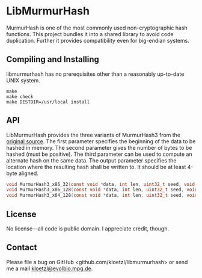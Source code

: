 # LibMurmurHash

MurmurHash is one of the most commonly used non-cryptographic hash functions. This project bundles it into a shared library to avoid code duplication. Further it provides compatibility even for big-endian systems.

## Compiling and Installing

libmurmurhash has no prerequisites other than a reasonably up-to-date UNIX system.

    make
    make check
    make DESTDIR=/usr/local install

## API

LibMurmurHash provides the three variants of MurmurHash3 from the [original source](https://github.com/aappleby/smhasher). The first parameter specifies the beginning of the data to be hashed in memory. The second parameter gives the number of bytes to be hashed (must be positive). The third parameter can be used to compute an alternate hash on the same data. The output parameter specifies the location where the resulting hash shall be written to. It should be at least 4-byte aligned.

```C
void MurmurHash3_x86_32(const void *data, int len, uint32_t seed, void *out);
void MurmurHash3_x86_128(const void *data, int len, uint32_t seed, void *out);
void MurmurHash3_x64_128(const void *data, int len, uint32_t seed, void *out);
```

## License

No license—all code is public domain. I appreciate credit, though.

## Contact

Please file a bug on GitHub <github.com/kloetzl/libmurmurhash> or send me a mail <kloetzl@evolbio.mpg.de>.
